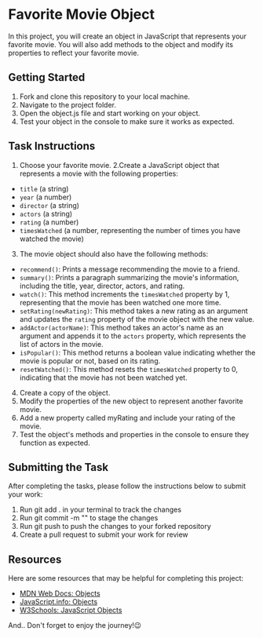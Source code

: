 # Favorite Movie Object
In this project, you will create an object in JavaScript that represents your favorite movie. You will also add methods to the object and modify its properties to reflect your favorite movie.

## Getting Started
1. Fork and clone this repository to your local machine.
2. Navigate to the project folder.
3. Open the object.js file and start working on your object.
4. Test your object in the console to make sure it works as expected.

## Task Instructions
1. Choose your favorite movie.
2.Create a JavaScript object that represents a movie with the following properties:
- `title` (a string)
- `year` (a number)
- `director` (a string)
- `actors` (a string)
- `rating` (a number)
- `timesWatched` (a number, representing the number of times you have watched the movie)
3. The movie object should also have the following methods:
- `recommend()`: Prints a message recommending the movie to a friend.
- `summary()`: Prints a paragraph summarizing the movie's information, including the title, year, director, actors, and rating.
- `watch()`: This method increments the `timesWatched` property by 1, representing that the movie has been watched one more time.
- `setRating(newRating)`: This method takes a new rating as an argument and updates the `rating` property of the movie object with the new value.
- `addActor(actorName)`: This method takes an actor's name as an argument and appends it to the `actors` property, which represents the list of actors in the movie.
- `isPopular()`: This method returns a boolean value indicating whether the movie is popular or not, based on its rating.
- `resetWatched()`: This method resets the `timesWatched` property to 0, indicating that the movie has not been watched yet.

4. Create a copy of the object.
5. Modify the properties of the new object to represent another favorite movie.
6. Add a new property called myRating and include your rating of the movie.
7. Test the object's methods and properties in the console to ensure they function as expected.


## Submitting the Task
After completing the tasks, please follow the instructions below to submit your work:
1. Run git add . in your terminal to track the changes
2. Run git commit -m "" to stage the changes
3. Run git push to push the changes to your forked repository
4. Create a pull request to submit your work for review


## Resources
Here are some resources that may be helpful for completing this project:
- [MDN Web Docs: Objects](https://developer.mozilla.org/en-US/docs/Web/JavaScript/Guide/Working_with_Objects)
- [JavaScript.info: Objects](https://javascript.info/object)
- [W3Schools: JavaScript Objects](https://www.w3schools.com/js/js_objects.asp)


And.. Don't forget to enjoy the journey!😉
